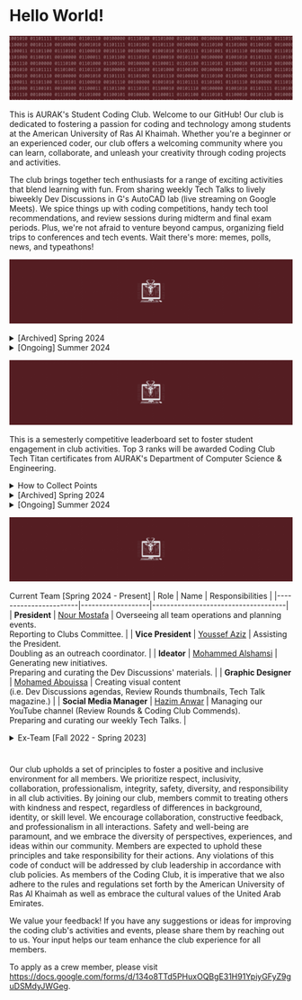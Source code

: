 # Hello World!
![](motto.gif)

This is AURAK's Student Coding Club. Welcome to our GitHub! Our club is dedicated to fostering a passion for coding and technology among students at the American University of Ras Al Khaimah. Whether you're a beginner or an experienced coder, our club offers a welcoming community where you can learn, collaborate, and unleash your creativity through coding projects and activities.

The club brings together tech enthusiasts for a range of exciting activities that blend learning with fun. From sharing weekly Tech Talks to lively biweekly Dev Discussions in G's AutoCAD lab (live streaming on Google Meets). We spice things up with coding competitions, handy tech tool recommendations, and review sessions during midterm and final exam periods. Plus, we're not afraid to venture beyond campus, organizing field trips to conferences and tech events. Wait there's more: memes, polls, news, and typeathons!

![](achievements.gif)

<details>
  <summary> [Archived] Spring 2024 </summary>

- [x] Renovate all of the club's brand graphics.
- [x] Establish an online presence on Github, YouTube, and Email.
- [x] Advertise vacant positions. (x3) 
- [x] Hire a new management team.
- [x] Acquire department faculty sponsors.
- [x] Establish Tech Talks: the weekly news, announcements, projects, polls, and memes post.
- [x] Establish Dev Discussions: 4 meet-ups per semester where we cover some extracurricular CS topics.
- [x] Establish Review Rounds: the YT review videos posted to aid students in preparing for their midterms and finals at AURAK.
- [x] [Winning Most Active Student Club Award.](cert.png)

**Total number of Tech Talks posted: 8** <br>
**Total number of Dev Discussions hosted: 2** <br>
**Total number of Review Rounds posted: 4** <br>
**Total number of events organized: 0** <br>
**Total amount of budget used: 0 AED** <br>
</details>

<details>
  <summary> [Ongoing] Summer 2024 </summary>

- [x] Hire a team of reviewers for Review Rounds.
- [x] Rebrand Tech Talk as a magazine. 

**Total number of Tech Talks posted: 1** <br>
**Total number of Dev Discussions hosted: 0** <br>
**Total number of Review Rounds posted: 2** <br>
**Total number of events organized: 0** <br>
**Total amount of budget used: 0 AED** <br>
</details>

![](techtitans.gif)

This is a semesterly competitive leaderboard set to foster student engagement in club activities. Top 3 ranks will be awarded Coding Club Tech Titan certificates from AURAK's Department of Computer Science & Engineering.

<details>
  <summary> How to Collect Points</summary>

- **(5 pts)** for voting on Tech Talk polls and submitting memes.
- **(10 pts)** for getting featured in the programming memes competition.
- **(10 pts)** for attending Dev Discussions.
- **(10 pts)** for engaging in any requested volunteering activities.
- **(15 pts)** for getting 1st place in typeathons.
- **(15 pts)** for getting 1st place in a mentimeter question.
- **(15 pts)** for participating in official coding club competitions.
- **(20 pts)** for submitting a project to showcase in Dev Discussions.
- **(25 pts)** for winning a 1st, 2nd, or 3rd place in official coding club competitions.
</details>

<details>
  <summary>[Archived] Spring 2024</summary>

| Rank | Member     |Major | Score |
|:----:|:----------:|:-----:|:-----:|
|🏆| **Ahmed Abuhajjaj**   |N/A| **55** |
|🥈| **Muhammad Mbarak**  |N/A| **40** |
|🥈| **Maram Sabri**  |N/A| **40** |
|🥉| **Abdulghani Sabbagh**  |  Computer Engineering |**35** |
| **4**| **Zohaa Khan** |N/A| **30** |
| **5**| **Fares Masarani**  |N/A| **20** |
| **5**| **Hinad Fransis**  |  Artificial Intelligence |**20** |
| **6**| **Urita Sadallah**| Computer Science | **15** |
| **6**| **Abdullah Yousef**  |N/A| **15** |
| **6**| **Asma Aldhaibani**  | Computer Engineering | **15** |
| **7**| **Lina Abdalmajeed**  |N/A| **10** |
| **7**|  **Abin Devarajan**  |N/A| **10** |
| **7**| **Nada Mohamed**  | Computer Engineering | **10** |
| **8**| **Kamel Mostafa**  |N/A| **5** |
| **8**| **Yousef Al Hayek**  |N/A| **5** |
| **8**| **Kirubel Mamo**  |N/A| **5** |
| **8**| **Abdelrahman Ahmed**  |N/A| **5** |
| **8**| **Aqsa Malik**  |N/A| **5** |
| **8**| **Ahaad Seif**  |N/A| **5** |

</details>

<details>
  <summary>[Ongoing] Summer 2024</summary>

| Rank | Member     | Major | Score |
|:----:|:----------:|:-----:|:-----:|
|🏆| **Abdulghani Sabbagh** | Computer Engineering | **65** |
|🥈| **Tia Othman**  | Artificial Intelligence | **10** | 
|🥈| **Zohaa Khan**  |N/A| **10** |
|🥈| **Ahmed Abuhajjaj**   |N/A| **10** |
|🥈| **Maram Sabri**  | Artificial Intelligence |**10** |
|🥈| **Abdullah Yousef**  |N/A| **10** |
|🥈| **Ali Aldahmani**  |N/A| **10** |
|🥉| **Kamel Mostafa**  |N/A| **5** |
|🥉| **Mazen Eltawil**  |N/A| **5** |
|🥉| **Hassan Mashaal**  |N/A| **5** |
|🥉| **Ahaad Seif**  |N/A| **5** |
|🥉| **Muhammad Mbarak**  |N/A| **5** |
|🥉| **Sulaiman Qeer**  |N/A| **5** |
|🥉| **Asma Aldhaibani**  | Computer Engineering | **5** |
|🥉| **Areeba Atique**  |N/A| **5** |
|🥉| **Abdulla Alshehhi**  |N/A| **5** |
|🥉| **Muhammed Shafi**  | Computer Engineering | **5** |
|🥉| **Maryam Abdelrahman**  |N/A| **5** |
|🥉| **Ahmed Salmi**  |N/A| **5** |
|🥉| **Noora Ali**  |N/A| **5** |
|🥉| **Muhammad Mustafa**  |N/A| **5** |
|🥉| **Hamda Alali**  |N/A| **5** |
|🥉| **Hasan Alshehhi**  |N/A| **5** |
|🥉| **Ahmed Albakr**  |N/A| **5** |
</details>

![](crew.gif)

Current Team [Spring 2024 - Present]
| Role                  | Name              | Responsibilities                    |
|-----------------------|-------------------|-------------------------------------|
| **President**         | [Nour Mostafa](https://github.com/Nour-MK)      | Overseeing all team operations and planning events. <br> Reporting to Clubs Committee. |
| **Vice President**    | [Youssef Aziz](https://github.com/YoussefAzizeldin)      | Assisting the President. <br> Doubling as an outreach coordinator. |
| **Ideator**           | [Mohammed Alshamsi](https://github.com/M-Alshamsi) | Generating new initiatives. <br> Preparing and curating the Dev Discussions' materials. |
| **Graphic Designer**  | [Mohamed Abouissa](https://github.com/Mohamed-Abouissa)  | Creating visual content <br> (i.e. Dev Discussions agendas, Review Rounds thumbnails, Tech Talk magazine.) |
| **Social Media Manager** | [Hazim Anwar](https://github.com/win-x-u-r)    | Managing our YouTube channel (Review Rounds & Coding Club Commends). <br> Preparing and curating our weekly Tech Talks. |

<details>
  <summary>Ex-Team [Fall 2022 - Spring 2023]</summary>

| Role               | Name             | Responsibilities                       |
|--------------------|------------------|----------------------------------------|
| **President**      | Hinad Fransis    | Overseeing all operations and strategy. |
| **Vice President** | Ghaleb Aldoboni  | Assisting the President and managing internal affairs. |
| **Executive**      | Mai Mansour      | Executing strategic plans and projects. |
| **Executive**      | Mazin Khider     | Supporting the implementation of initiatives. |

</details>
  
#

Our club upholds a set of principles to foster a positive and inclusive environment for all members. We prioritize respect, inclusivity, collaboration, professionalism, integrity, safety, diversity, and responsibility in all club activities. By joining our club, members commit to treating others with kindness and respect, regardless of differences in background, identity, or skill level. We encourage collaboration, constructive feedback, and professionalism in all interactions. Safety and well-being are paramount, and we embrace the diversity of perspectives, experiences, and ideas within our community. Members are expected to uphold these principles and take responsibility for their actions. Any violations of this code of conduct will be addressed by club leadership in accordance with club policies. As members of the Coding Club, it is imperative that we also adhere to the rules and regulations set forth by the American University of Ras Al Khaimah as well as embrace the cultural values of the United Arab Emirates.

We value your feedback! If you have any suggestions or ideas for improving the coding club's activities and events, please share them by reaching out to us. Your input helps our team enhance the club experience for all members.

To apply as a crew member, please visit https://docs.google.com/forms/d/134o8TTd5PHuxOQBgE31H91YpiyGFyZ9guDSMdyJWGeg.
